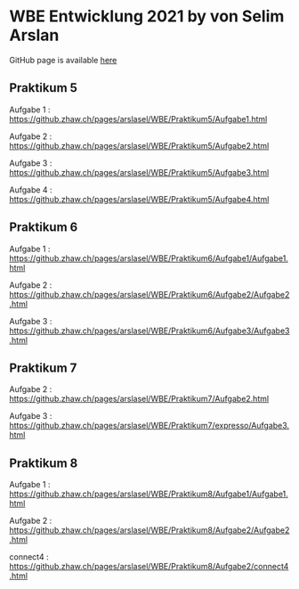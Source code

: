 # WBE Entwicklung 2021 by von Selim Arslan

GitHub page is available [here](https://github.zhaw.ch/pages/arslasel/WBE/)


##  Praktikum 5

  
Aufgabe 1 : https://github.zhaw.ch/pages/arslasel/WBE/Praktikum5/Aufgabe1.html



Aufgabe 2 : https://github.zhaw.ch/pages/arslasel/WBE/Praktikum5/Aufgabe2.html



Aufgabe 3 : https://github.zhaw.ch/pages/arslasel/WBE/Praktikum5/Aufgabe3.html



Aufgabe 4 : https://github.zhaw.ch/pages/arslasel/WBE/Praktikum5/Aufgabe4.html

## Praktikum 6

Aufgabe 1 : https://github.zhaw.ch/pages/arslasel/WBE/Praktikum6/Aufgabe1/Aufgabe1.html


Aufgabe 2 : https://github.zhaw.ch/pages/arslasel/WBE/Praktikum6/Aufgabe2/Aufgabe2.html


Aufgabe 3 : https://github.zhaw.ch/pages/arslasel/WBE/Praktikum6/Aufgabe3/Aufgabe3.html

## Praktikum 7

Aufgabe 2 : https://github.zhaw.ch/pages/arslasel/WBE/Praktikum7/Aufgabe2.html

Aufgabe 3 : https://github.zhaw.ch/pages/arslasel/WBE/Praktikum7/expresso/Aufgabe3.html

## Praktikum 8

Aufgabe 1 : https://github.zhaw.ch/pages/arslasel/WBE/Praktikum8/Aufgabe1/Aufgabe1.html

Aufgabe 2 : https://github.zhaw.ch/pages/arslasel/WBE/Praktikum8/Aufgabe2/Aufgabe2.html

connect4  : https://github.zhaw.ch/pages/arslasel/WBE/Praktikum8/Aufgabe2/connect4.html
